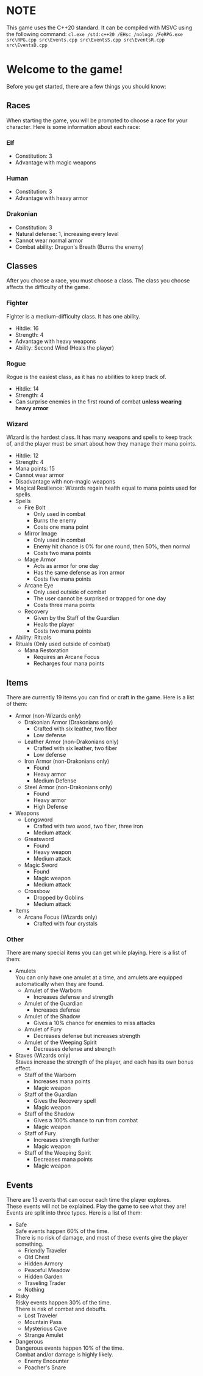 # NOTE
This game uses the C++20 standard. It can be compiled with MSVC using the following command: `cl.exe /std:c++20 /EHsc /nologo /FeRPG.exe src\RPG.cpp src\Events.cpp src\EventsS.cpp src\EventsR.cpp src\EventsD.cpp`

# Welcome to the game!

Before you get started, there are a few things you should know:


## Races

When starting the game, you will be prompted to choose a race for your character.
Here is some information about each race:


### Elf

- Constitution: 3
- Advantage with magic weapons


### Human

- Constitution: 3
- Advantage with heavy armor


### Drakonian

- Constitution: 3
- Natural defense: 1, increasing every level
- Cannot wear normal armor
- Combat ability: Dragon's Breath (Burns the enemy)


## Classes

After you choose a race, you must choose a class.
The class you choose affects the difficulty of the game.


### Fighter

Fighter is a medium-difficulty class. It has one ability.

- Hitdie: 16
- Strength: 4
- Advantage with heavy weapons
- Ability: Second Wind (Heals the player)


### Rogue

Rogue is the easiest class, as it has no abilities to keep track of.

- Hitdie: 14
- Strength: 4
- Can surprise enemies in the first round of combat **unless wearing heavy armor**


### Wizard

Wizard is the hardest class.
It has many weapons and spells to keep track of, and the player must be smart about how they manage their mana points.

- Hitdie: 12
- Strength: 4
- Mana points: 15
- Cannot wear armor
- Disadvantage with non-magic weapons
- Magical Resilience: Wizards regain health equal to mana points used for spells.
- Spells
    - Fire Bolt
        - Only used in combat
        - Burns the enemy
        - Costs one mana point
    - Mirror Image
        - Only used in combat
        - Enemy hit chance is 0% for one round, then 50%, then normal
        - Costs two mana points
    - Mage Armor
        - Acts as armor for one day
        - Has the same defense as iron armor
        - Costs five mana points
    - Arcane Eye
        - Only used outside of combat
        - The user cannot be surprised or trapped for one day
        - Costs three mana points
    - Recovery
        - Given by the Staff of the Guardian
        - Heals the player
        - Costs two mana points
- Ability: Rituals
- Rituals (Only used outside of combat)
    - Mana Restoration
        - Requires an Arcane Focus
        - Recharges four mana points


## Items

There are currently 19 items you can find or craft in the game.
Here is a list of them:

- Armor (non-Wizards only)
    - Drakonian Armor (Drakonians only)
        - Crafted with six leather, two fiber
        - Low defense
    - Leather Armor (non-Drakonians only)
        - Crafted with six leather, two fiber
        - Low defense
    - Iron Armor (non-Drakonians only)
        - Found
        - Heavy armor
        - Medium Defense
    - Steel Armor (non-Drakonians only)
        - Found
        - Heavy armor
        - High Defense
- Weapons
    - Longsword
        - Crafted with two wood, two fiber, three iron
        - Medium attack
    - Greatsword
        - Found
        - Heavy weapon
        - Medium attack
    - Magic Sword
        - Found
        - Magic weapon
        - Medium attack
    - Crossbow
        - Dropped by Goblins
        - Medium attack
- Items
    - Arcane Focus (Wizards only)
        - Crafted with four crystals


### Other

There are many special items you can get while playing.
Here is a list of them:

- Amulets  
You can only have one amulet at a time, and amulets are equipped automatically when they are found.  
    - Amulet of the Warborn
        - Increases defense and strength
    - Amulet of the Guardian
        - Increases defense
    - Amulet of the Shadow
        - Gives a 10% chance for enemies to miss attacks
    - Amulet of Fury
        - Decreases defense but increases strength
    - Amulet of the Weeping Spirit
        - Decreases defense and strength
- Staves (Wizards only)  
Staves increase the strength of the player, and each has its own bonus effect.  
    - Staff of the Warborn
        - Increases mana points
        - Magic weapon
    - Staff of the Guardian
        - Gives the Recovery spell
        - Magic weapon
    - Staff of the Shadow
        - Gives a 100% chance to run from combat
        - Magic weapon
    - Staff of Fury
        - Increases strength further
        - Magic weapon
    - Staff of the Weeping Spirit
        - Decreases mana points
        - Magic weapon


## Events

There are 13 events that can occur each time the player explores.  
These events will not be explained. Play the game to see what they are!  
Events are split into three types. Here is a list of them:

- Safe  
Safe events happen 60% of the time.  
There is no risk of damage, and most of these events give the player something.  
    - Friendly Traveler
    - Old Chest
    - Hidden Armory
    - Peaceful Meadow
    - Hidden Garden
    - Traveling Trader
    - Nothing
- Risky  
Risky events happen 30% of the time.  
There is risk of combat and debuffs.  
    - Lost Traveler
    - Mountain Pass
    - Mysterious Cave
    - Strange Amulet
- Dangerous  
Dangerous events happen 10% of the time.  
Combat and/or damage is highly likely.  
    - Enemy Encounter
    - Poacher's Snare